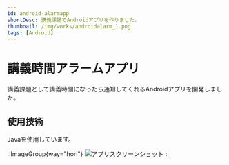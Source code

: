 ```yaml
---
id: android-alarmapp
shortDesc: 講義課題でAndroidアプリを作りました。
thumbnail: /img/works/androidalarm_1.png
tags: [Android]
---
```


# 講義時間アラームアプリ

講義課題として講義時間になったら通知してくれるAndroidアプリを開発しました。

## 使用技術

Javaを使用しています。

::ImageGroup{way="hori"}
![アプリスクリーンショット](/img/works/androidalarm_1.png)
::
